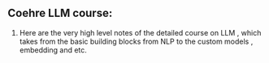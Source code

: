 ## Coehre LLM course: 

1. Here are the very high level notes of the detailed course on LLM , which takes from the basic building blocks from NLP to the custom models , embedding and etc.

